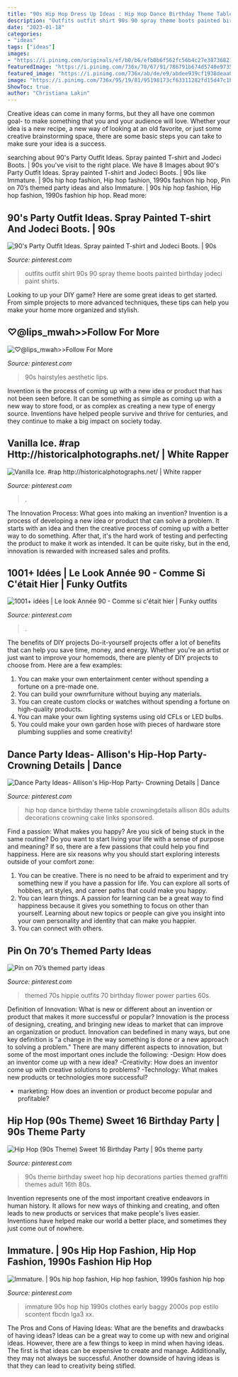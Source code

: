 ```yaml
---
title: "90s Hip Hop Dress Up Ideas : Hip Hop Dance Birthday Theme Table Crowningdetails Allison 80s Adults Decorations Crowning Cake Links Sponsored"
description: "Outfits outfit shirt 90s 90 spray theme boots painted birthday jodeci paint shirts"
date: "2023-01-18"
categories:
- "ideas"
tags: ["ideas"]
images:
- "https://i.pinimg.com/originals/ef/b0/b6/efb0b6f562fc56b4c27e38736821e5e9.jpg"
featuredImage: "https://i.pinimg.com/736x/78/67/91/786791b674d5740e973575c882387a13--comme-look.jpg"
featured_image: "https://i.pinimg.com/736x/ab/de/e9/abdee939cf1938deaa04c1843c9d0b61.jpg"
image: "https://i.pinimg.com/736x/95/19/81/95198173cf63311282fd15d47c1b17b4.jpg"
ShowToc: true
author: "Christiana Lakin"
---
```



Creative ideas can come in many forms, but they all have one common goal- to make something that you and your audience will love. Whether your idea is a new recipe, a new way of looking at an old favorite, or just some creative brainstorming space, there are some basic steps you can take to make sure your idea is a success.

	

		
searching about 90&#039;s Party Outfit Ideas. Spray painted T-shirt and Jodeci Boots. | 90s you've visit to the right place. We have 8 Images about 90&#039;s Party Outfit Ideas. Spray painted T-shirt and Jodeci Boots. | 90s like Immature. | 90s hip hop fashion, Hip hop fashion, 1990s fashion hip hop, Pin on 70’s themed party ideas and also Immature. | 90s hip hop fashion, Hip hop fashion, 1990s fashion hip hop. Read more:
		
    
## 90&#039;s Party Outfit Ideas. Spray Painted T-shirt And Jodeci Boots. | 90s

<img loading=lazy src="https://i.pinimg.com/736x/7d/13/5f/7d135f02416390d3b6cb8e001fdc2055.jpg" onerror="this.onerror=null;this.src='https://tse4.mm.bing.net/th?id=OIP.6RTpFDqeb4jbealCSTGICQHaJ3&amp;pid=15.1';" alt="90&#039;s Party Outfit Ideas. Spray painted T-shirt and Jodeci Boots. | 90s">

_Source: pinterest.com_

>outfits outfit shirt 90s 90 spray theme boots painted birthday jodeci paint shirts. 

	

Looking to up your DIY game? Here are some great ideas to get started. From simple projects to more advanced techniques, these tips can help you make your home more organized and stylish.

    
## ♡@lips_mwah&gt;&gt;Follow For More

<img loading=lazy src="https://i.pinimg.com/736x/95/19/81/95198173cf63311282fd15d47c1b17b4.jpg" onerror="this.onerror=null;this.src='https://tse1.mm.bing.net/th?id=OIP.hjsFmjQD7elMTzeKREbV2wHaLA&amp;pid=15.1';" alt="♡@lips_mwah&gt;&gt;Follow For More">

_Source: pinterest.com_

>90s hairstyles aesthetic lips. 

	

Invention is the process of coming up with a new idea or product that has not been seen before. It can be something as simple as coming up with a new way to store food, or as complex as creating a new type of energy source. Inventions have helped people survive and thrive for centuries, and they continue to make a big impact on society today.

    
## Vanilla Ice. #rap Http://historicalphotographs.net/ | White Rapper

<img loading=lazy src="https://i.pinimg.com/736x/27/3e/b4/273eb4b5eaed9679f7a6571e8aebe018--s-music-s-nostalgia.jpg" onerror="this.onerror=null;this.src='https://tse3.mm.bing.net/th?id=OIP.8X88Gfh5xBrqfsYRGE7SkQHaKK&amp;pid=15.1';" alt="Vanilla Ice. #rap http://historicalphotographs.net/ | White rapper">

_Source: pinterest.com_

>. 

	

The Innovation Process: What goes into making an invention?
Invention is a process of developing a new idea or product that can solve a problem. It starts with an idea and then the creative process of coming up with a better way to do something. After that, it's the hard work of testing and perfecting the product to make it work as intended. It can be quite risky, but in the end, innovation is rewarded with increased sales and profits.

    
## 1001+ Idées | Le Look Année 90 - Comme Si C&#039;était Hier | Funky Outfits

<img loading=lazy src="https://i.pinimg.com/736x/78/67/91/786791b674d5740e973575c882387a13--comme-look.jpg" onerror="this.onerror=null;this.src='https://tse3.mm.bing.net/th?id=OIP.AUUNWDS2g7lE6tXEJLyIVwHaKo&amp;pid=15.1';" alt="1001+ idées | Le look Année 90 - Comme si c&#039;était hier | Funky outfits">

_Source: pinterest.com_

>. 

	

The benefits of DIY projects
Do-it-yourself projects offer a lot of benefits that can help you save time, money, and energy. Whether you're an artist or just want to improve your homemods, there are plenty of DIY projects to choose from. Here are a few examples: 
1. You can make your own entertainment center without spending a fortune on a pre-made one. 
2. You can build your ownrfurniture without buying any materials. 
3. You can create custom clocks or watches without spending a fortune on high-quality products. 
4. You can make your own lighting systems using old CFLs or LED bulbs. 
5. You could make your own garden hose with pieces of hardware store plumbing supplies and some creativity!

    
## Dance Party Ideas- Allison&#039;s Hip-Hop Party- Crowning Details | Dance

<img loading=lazy src="https://i.pinimg.com/originals/ef/b0/b6/efb0b6f562fc56b4c27e38736821e5e9.jpg" onerror="this.onerror=null;this.src='https://tse3.mm.bing.net/th?id=OIP.6yp4kHhf9E4wEPVt7GknmgHaKQ&amp;pid=15.1';" alt="Dance Party Ideas- Allison&#039;s Hip-Hop Party- Crowning Details | Dance">

_Source: pinterest.com_

>hip hop dance birthday theme table crowningdetails allison 80s adults decorations crowning cake links sponsored. 

	

Find a passion: What makes you happy?
Are you sick of being stuck in the same routine? Do you want to start living your life with a sense of purpose and meaning? If so, there are a few passions that could help you find happiness. Here are six reasons why you should start exploring interests outside of your comfort zone: 
1. You can be creative. There is no need to be afraid to experiment and try something new if you have a passion for life. You can explore all sorts of hobbies, art styles, and career paths that could make you happy. 
2. You can learn things. A passion for learning can be a great way to find happiness because it gives you something to focus on other than yourself. Learning about new topics or people can give you insight into your own personality and identity that can make you happier. 
3. You can connect with others.

    
## Pin On 70’s Themed Party Ideas

<img loading=lazy src="https://i.pinimg.com/736x/4c/a1/8e/4ca18e5b191fc4c946dd23c64552953a.jpg" onerror="this.onerror=null;this.src='https://tse2.mm.bing.net/th?id=OIP.l2TP7aZC95OfporpLcxclAHaJ3&amp;pid=15.1';" alt="Pin on 70’s themed party ideas">

_Source: pinterest.com_

>themed 70s hippie outfits 70 birthday flower power parties 60s. 

	

Definition of Innovation: What is new or different about an invention or product that makes it more successful or popular?
Innovation is the process of designing, creating, and bringing new ideas to market that can improve an organization or product. Innovation can bedefined in many ways, but one key definition is "a change in the way something is done or a new approach to solving a problem." 
There are many different aspects to innovation, but some of the most important ones include the following: 
-Design: How does an inventor come up with a new idea? 
-Creativity: How does an inventor come up with creative solutions to problems? 
-Technology: What makes new products or technologies more successful? 
- marketing: How does an invention or product become popular and profitable?

    
## Hip Hop (90s Theme) Sweet 16 Birthday Party | 90s Theme Party

<img loading=lazy src="https://i.pinimg.com/736x/a4/48/fe/a448fef4c9d36c4504cfee8b545c247c.jpg" onerror="this.onerror=null;this.src='https://tse1.mm.bing.net/th?id=OIP.wIGFfmrp_39LyRqVDi0RywHaF2&amp;pid=15.1';" alt="Hip Hop (90s Theme) Sweet 16 Birthday Party | 90s theme party">

_Source: pinterest.com_

>90s theme birthday sweet hop hip decorations parties themed graffiti themes adult 16th 80s. 

	

Invention represents one of the most important creative endeavors in human history. It allows for new ways of thinking and creating, and often leads to new products or services that make people's lives easier. Inventions have helped make our world a better place, and sometimes they just come out of nowhere.

    
## Immature. | 90s Hip Hop Fashion, Hip Hop Fashion, 1990s Fashion Hip Hop

<img loading=lazy src="https://i.pinimg.com/736x/ab/de/e9/abdee939cf1938deaa04c1843c9d0b61.jpg" onerror="this.onerror=null;this.src='https://tse1.mm.bing.net/th?id=OIP.nMnJ89YY9ErdUqaikC0AkgHaJ8&amp;pid=15.1';" alt="Immature. | 90s hip hop fashion, Hip hop fashion, 1990s fashion hip hop">

_Source: pinterest.com_

>immature 90s hop hip 1990s clothes early baggy 2000s pop estilo scontent fbcdn lga3 xx. 

	

The Pros and Cons of Having Ideas: What are the benefits and drawbacks of having ideas?
Ideas can be a great way to come up with new and original ideas. However, there are a few things to keep in mind when having ideas. The first is that ideas can be expensive to create and manage. Additionally, they may not always be successful. Another downside of having ideas is that they can lead to creativity being stifled.

